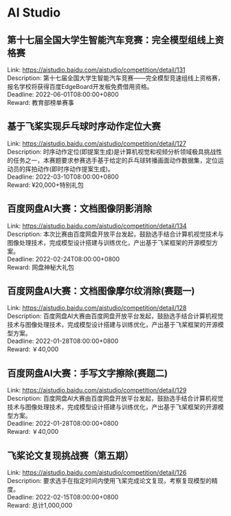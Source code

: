 # AI Studio



## 第十七届全国大学生智能汽车竞赛：完全模型组线上资格赛

Link: https://aistudio.baidu.com/aistudio/competition/detail/131  
Description: 第十七届全国大学生智能汽车竞赛——完全模型竞速组线上资格赛，报名学校将获得百度EdgeBoard开发板免费借用资格。  
Deadline: 2022-06-01T08:00:00+0800  
Reward: 教育部榜单赛事  


## 基于飞桨实现乒乓球时序动作定位大赛

Link: https://aistudio.baidu.com/aistudio/competition/detail/127  
Description: 时序动作定位(即提案生成)是计算机视觉和视频分析领域极具挑战性的任务之一，本赛题要求参赛选手基于给定的乒乓球转播画面动作数据集，定位运动员的挥拍动作(即时序动作提案生成)。  
Deadline: 2022-03-10T08:00:00+0800  
Reward: ¥20,000+特别礼包  


## 百度网盘AI大赛：文档图像阴影消除

Link: https://aistudio.baidu.com/aistudio/competition/detail/134  
Description: 本次比赛由百度网盘开放平台发起，鼓励选手结合计算机视觉技术与图像处理技术，完成模型设计搭建与训练优化，产出基于飞桨框架的开源模型方案。  
Deadline: 2022-02-24T08:00:00+0800  
Reward: 网盘神秘大礼包  


## 百度网盘AI大赛：文档图像摩尔纹消除(赛题一)

Link: https://aistudio.baidu.com/aistudio/competition/detail/128  
Description: 百度网盘AI大赛由百度网盘开放平台发起，鼓励选手结合计算机视觉技术与图像处理技术，完成模型设计搭建与训练优化，产出基于飞桨框架的开源模型方案。  
Deadline: 2022-01-28T08:00:00+0800  
Reward: ￥40,000  


## 百度网盘AI大赛：手写文字擦除(赛题二)

Link: https://aistudio.baidu.com/aistudio/competition/detail/129  
Description: 百度网盘AI大赛由百度网盘开放平台发起，鼓励选手结合计算机视觉技术与图像处理技术，完成模型设计搭建与训练优化，产出基于飞桨框架的开源模型方案。  
Deadline: 2022-01-28T08:00:00+0800  
Reward: ￥40,000  


## 飞桨论文复现挑战赛（第五期）

Link: https://aistudio.baidu.com/aistudio/competition/detail/126  
Description: 要求选手在指定时间内使用飞桨完成论文复现，考察复现模型的精度。  
Deadline: 2022-02-15T08:00:00+0800  
Reward: 总计1,000,000  


